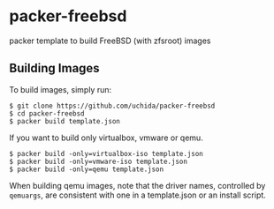 # packer-freebsd

packer template to build FreeBSD (with zfsroot) images

## Building Images

To build images, simply run:

```
$ git clone https://github.com/uchida/packer-freebsd
$ cd packer-freebsd
$ packer build template.json
```

If you want to build only virtualbox, vmware or qemu.

```
$ packer build -only=virtualbox-iso template.json
$ packer build -only=vmware-iso template.json
$ packer build -only=qemu template.json
```

When building qemu images, note that the driver names,
controlled by `qemuargs`, are consistent with one in
a template.json or an install script.
